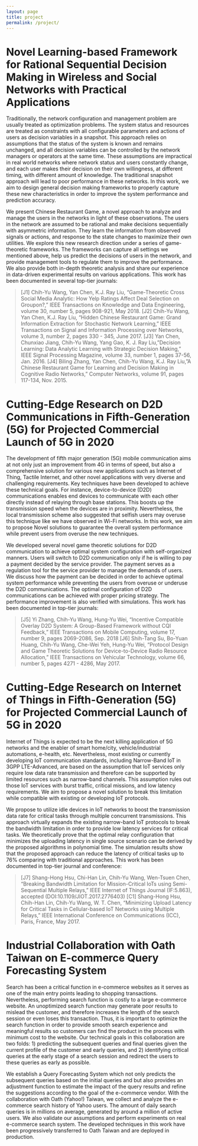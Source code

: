 ```yaml
---
layout: page
title: project
permalink: /project/
---
```

# Novel Learning-based Framework for Rational Sequential Decision Making in Wireless and Social Networks with Practical Applications

Traditionally, the network configuration and management problem are usually treated as optimization problems. The system status and resources are treated as constraints with all configurable parameters and actions of users as decision variables in a snapshot. This approach relies on assumptions that the status of the system is known and remains unchanged, and all decision variables can be controlled by the network managers or operators at the same time. These assumptions are impractical in real world networks where network status and users constantly change, and each user makes their decision on their own willingness, at different timing, with different amount of knowledge. The traditional snapshot approach will lead to poor performance in these networks. In this work, we aim to design general decision making frameworks to properly capture these new characteristics in order to improve the system performance and prediction accuracy.

We present Chinese Restaurant Game, a novel approach to analyze and manage the users in the networks in light of these observations. The users in the network are assumed to be rational and make decisions sequentially with asymmetric information. They learn the information from observed signals or actions, and response to the state changes to maximize their own utilities. We explore this new research direction under a series of game-theoretic frameworks. The frameworks can capture all settings we mentioned above, help us predict the decisions of users in the network, and provide management tools to regulate them to improve the performance. We also provide both in-depth theoretic analysis and share our experience in data-driven experimental results on various applications. This work has been documented in several top-tier journals:

> [J1]       Chih-Yu Wang, Yan Chen, K.J. Ray Liu, “Game-Theoretic Cross Social Media Analytic: How Yelp Ratings Affect Deal Selection on Groupon?,” IEEE Transactions on Knowledge and Data Engineering, volume 30, number 5, pages 908-921, May 2018.
> [J2]       Chih-Yu Wang, Yan Chen, K.J. Ray Liu, “Hidden Chinese Restaurant Game: Grand Information Extraction for Stochastic Network Learning,” IEEE Transactions on Signal and Information Processing over Networks, volume 3, number 2, pages 330 - 345, June 2017.
> [J3]       Yan Chen, Chunxiao Jiang, Chih-Yu Wang, Yang Gao, K. J. Ray Liu,”Decision Learning: Data Analytic Learning with Strategic Decision Making,” IEEE Signal Processing Magazine, volume 33, number 1, pages 37-56, ﻿Jan. 2016.
> [J4]       Biling Zhang, Yan Chen, Chih-Yu Wang, K.J. Ray Liu,”A Chinese Restaurant Game for Learning and Decision Making in Cognitive Radio Networks,” Computer Networks, volume 91, pages 117-134, ﻿Nov. 2015.


# Cutting-Edge Research on D2D Communications in Fifth-Generation (5G) for Projected Commercial Launch of 5G in 2020


The development of fifth major generation (5G) mobile communication aims at not only just an improvement from 4G in terms of speed, but also a comprehensive solution for various new applications such as Internet of Thing, Tactile Internet, and other novel applications with very diverse and challenging requirements. Key techniques have been developed to achieve these technical goals. For instance, device-to-device (D2D) communications enables end devices to communicate with each other directly instead of relaying through base stations. This boosts up the transmission speed when the devices are in proximity. Nevertheless, the local transmission scheme also suggested that selfish users may overuse this technique like we have observed in Wi-Fi networks. In this work, we aim to propose Novel solutions to guarantee the overall system performance while prevent users from overuse the new techniques.

We developed several novel game theoretic solutions for D2D communication to achieve optimal system configuration with self-organized manners. Users will switch to D2D communication only if he is willing to pay a payment decided by the service provider. The payment serves as a regulation tool for the service provider to manage the demands of users. We discuss how the payment can be decided in order to achieve optimal system performance while preventing the users from overuse or underuse the D2D communications. The optimal configuration of D2D communications can be achieved with proper pricing strategy. The performance improvement is also verified with simulations. This work has been documented in top-tier journals:

> [J5]       Yi Zhang, Chih-Yu Wang, Hung-Yu Wei, “Incentive Compatible Overlay D2D System: A Group-Based Framework without CQI Feedback,” IEEE Transactions on Mobile Computing, volume 17, number 9, pages 2069-2086, Sep. 2018
> [J6]       Shih-Tang Su, Bo-Yuan Huang, Chih-Yu Wang, Che-Wei Yeh, Hung-Yu Wei, “Protocol Design and Game Theoretic Solutions for Device-to-Device Radio Resource Allocation,” IEEE Transactions on Vehicular Technology, volume 66, number 5, pages 4271 - 4286, May 2017.

# Cutting-Edge Research on Internet of Things in Fifth-Generation (5G) for Projected Commercial Launch of 5G in 2020

Internet of Things is expected to be the next killing application of 5G networks and the enabler of smart home/city, vehicle/industrial automations, e-health, etc. Nevertheless, most existing or currently developing IoT communication standards, including Narrow-Band IoT in 3GPP LTE-Advanced, are based on the assumption that IoT services only require low data rate transmission and therefore can be supported by limited resources such as narrow-band channels. This assumption rules out those IoT services with burst traffic, critical missions, and low latency requirements. We aim to propose a novel solution to break this limitation while compatible with existing or developing IoT protocols.

We propose to utilize idle devices in IoT networks to boost the transmission data rate for critical tasks through multiple concurrent transmissions. This approach virtually expands the existing narrow-band IoT protocols to break the bandwidth limitation in order to provide low latency services for critical tasks. We theoretically prove that the optimal relay configuration that minimizes the uploading latency in single source scenario can be derived by the proposed algorithms in polynomial time. The simulation results show that the proposed approach can reduce the latency of critical tasks up to 76% comparing with traditional approaches. This work has been documented in top-tier journal and conference:

> [J7]       Shang-Hong Hsu, Chi-Han Lin, Chih-Yu Wang, Wen-Tsuen Chen, “Breaking Bandwidth Limitation for Mission-Critical IoTs using Semi-Sequential Multiple Relays,” IEEE Internet of Things Journal (IF:5.863), accepted (DOI:10.1109/JIOT.2017.2776403)
> [C1]     Shang-Hong Hsu, Chih-Han Lin, Chih-Yu Wang, W. T. Chen, “Minimizing Upload Latency for Critical Tasks in Cellular-based IoT Networks using Multiple Relays,” IEEE International Conference on Communications (ICC), Paris, France, May 2017.

# Industrial Collaboration with Oath Taiwan on E-commerce Query Forecasting System

Search has been a critical function in e-commerce websites as it serves as one of the main entry points leading to shopping transactions. Nevertheless, performing search function is costly to a large e-commerce website. An unoptimized search function may generate poor results to mislead the customer, and therefore increases the length of the search session or even loses this transaction. Thus, it is important to optimize the search function in order to provide smooth search experience and meaningful results so customers can find the product in the process with minimum cost to the website. Our technical goals in this collaboration are two folds: 1) predicting the subsequent queries and final queries given the current profile of the customer and early queries, and 2) identifying critical queries at the early stage of a search session and redirect the users to these queries as early as possible.

We establish a Query Forecasting System which not only predicts the subsequent queries based on the initial queries and but also provides an adjustment function to estimate the impact of the query results and refine the suggestions according to the goal of the e-commerce vendor. With the collaboration with Oath (Yahoo!) Taiwan, we collect and analyze the e-commerce search history of Yahoo users. The amount of daily search queries is in millions on average, generated by around a million of active users. We also validate our assumptions and perform experiments on real e-commerce search system. The developed techniques in this work have been progressively transferred to Oath Taiwan and are deployed in production.
